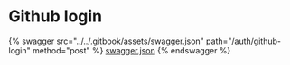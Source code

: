 # Github login

{% swagger src="../../.gitbook/assets/swagger.json" path="/auth/github-login" method="post" %}
[swagger.json](../../.gitbook/assets/swagger.json)
{% endswagger %}
